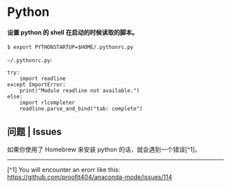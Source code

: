 # Python

#### 设置 python 的 shell 在启动的时候读取的脚本。

```
$ export PYTHONSTARTUP=$HOME/.pythonrc.py
```

`~/.pythonrc.py`:

```
try:
    import readline
except ImportError:
    print("Module readline not available.")
else:
    import rlcompleter
    readline.parse_and_bind("tab: complete")
```

## 问题 | Issues 

如果你使用了 Homebrew 来安装 python 的话，就会遇到一个错误[^1]。



--- 

[^1] You will encounter an erorr like this: https://github.com/proofit404/anaconda-mode/issues/114